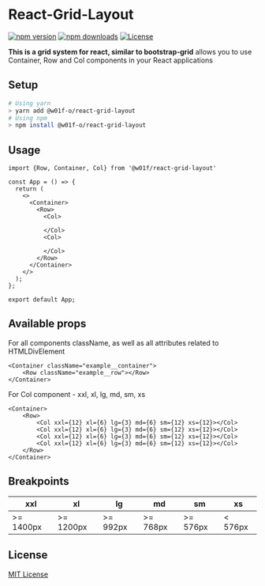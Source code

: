 # React-Grid-Layout 

[![npm version][npm-version-src]][npm-version-href]
[![npm downloads][npm-downloads-src]][npm-downloads-href]
[![License][license-src]][license-href]

**This is a grid system for react, similar to bootstrap-grid** allows you to use Container, Row and Col components in your React applications

## Setup
```bash
# Using yarn
> yarn add @w01f-o/react-grid-layout
# Using npm
> npm install @w01f-o/react-grid-layout
```

## Usage
```tsx
import {Row, Container, Col} from '@w01f/react-grid-layout'

const App = () => {
  return (
    <>
      <Container>
        <Row>
          <Col>

          </Col>
          <Col>

          </Col>
        </Row>
      </Container>
    </>
  );
};

export default App;
```

## Available props
For all components className, as well as all attributes related to HTMLDivElement
```tsx
<Container className="example__container">
    <Row className="example__row"></Row>
</Container>
```
For Col component - xxl, xl, lg, md, sm, xs
```tsx
<Container>
    <Row>
        <Col xxl={12} xl={6} lg={3} md={6} sm={12} xs={12}></Col>
        <Col xxl={12} xl={6} lg={3} md={6} sm={12} xs={12}></Col>
        <Col xxl={12} xl={6} lg={3} md={6} sm={12} xs={12}></Col>
        <Col xxl={12} xl={6} lg={3} md={6} sm={12} xs={12}></Col>
    </Row>
</Container>
```
## Breakpoints
| xxl        | xl          | lg        | md          | sm        | xs        |
|------------|-------------|-----------|-------------|-----------|-----------|
| \>= 1400px | \>= 1200px  | \>= 992px | \>= 768px   | \>= 576px | < 576px   |

## License
[MIT License](./LICENSE)

[npm-version-src]: https://img.shields.io/npm/dt/@w01f-o/react-grid-layout.svg?style=flat-square
[npm-version-href]: https://npmjs.com/package/@w01f-o/react-grid-layout

[npm-downloads-src]: https://img.shields.io/npm/v/@w01f-o/react-grid-layout/latest.svg?style=flat-square
[npm-downloads-href]: https://npmjs.com/package/@w01f-o/react-grid-layout

[license-src]: https://img.shields.io/npm/l/@w01f-o/react-grid-layout.svg?style=flat-square
[license-href]: https://npmjs.com/package/@w01f-o/react-grid-layout